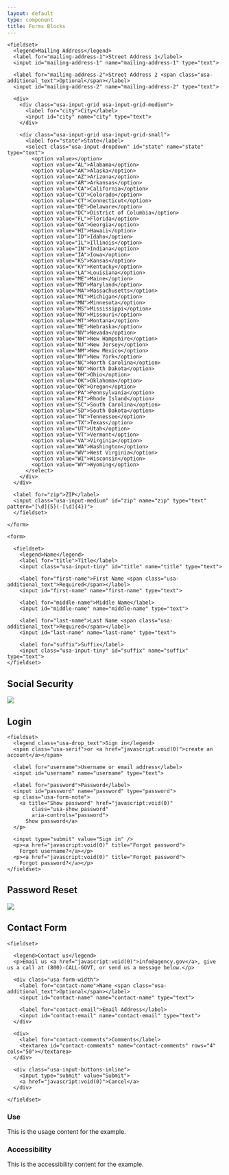 ```yaml
---
layout: default
type: component
title: Forms Blocks
---
```


<div class="preview">

  <form class="usa-form-large">

    <fieldset>
      <legend>Mailing Address</legend>
      <label for="mailing-address-1">Street Address 1</label>
      <input id="mailing-address-1" name="mailing-address-1" type="text">

      <label for="mailing-address-2">Street Address 2 <span class="usa-additional_text">Optional</span></label>
      <input id="mailing-address-2" name="mailing-address-2" type="text">

      <div>
        <div class="usa-input-grid usa-input-grid-medium">
          <label for="city">City</label>
          <input id="city" name="city" type="text">
        </div>

        <div class="usa-input-grid usa-input-grid-small">
          <label for="state">State</label>
          <select class="usa-input-dropdown" id="state" name="state" type="text">
            <option value></option>
            <option value="AL">Alabama</option>
            <option value="AK">Alaska</option>
            <option value="AZ">Arizona</option>
            <option value="AR">Arkansas</option>
            <option value="CA">California</option>
            <option value="CO">Colorado</option>
            <option value="CT">Connecticut</option>
            <option value="DE">Delaware</option>
            <option value="DC">District of Columbia</option>
            <option value="FL">Florida</option>
            <option value="GA">Georgia</option>
            <option value="HI">Hawaii</option>
            <option value="ID">Idaho</option>
            <option value="IL">Illinois</option>
            <option value="IN">Indiana</option>
            <option value="IA">Iowa</option>
            <option value="KS">Kansas</option>
            <option value="KY">Kentucky</option>
            <option value="LA">Louisiana</option>
            <option value="ME">Maine</option>
            <option value="MD">Maryland</option>
            <option value="MA">Massachusetts</option>
            <option value="MI">Michigan</option>
            <option value="MN">Minnesota</option>
            <option value="MS">Mississippi</option>
            <option value="MO">Missouri</option>
            <option value="MT">Montana</option>
            <option value="NE">Nebraska</option>
            <option value="NV">Nevada</option>
            <option value="NH">New Hampshire</option>
            <option value="NJ">New Jersey</option>
            <option value="NM">New Mexico</option>
            <option value="NY">New York</option>
            <option value="NC">North Carolina</option>
            <option value="ND">North Dakota</option>
            <option value="OH">Ohio</option>
            <option value="OK">Oklahoma</option>
            <option value="OR">Oregon</option>
            <option value="PA">Pennsylvania</option>
            <option value="RI">Rhode Island</option>
            <option value="SC">South Carolina</option>
            <option value="SD">South Dakota</option>
            <option value="TN">Tennessee</option>
            <option value="TX">Texas</option>
            <option value="UT">Utah</option>
            <option value="VT">Vermont</option>
            <option value="VA">Virginia</option>
            <option value="WA">Washington</option>
            <option value="WV">West Virginia</option>
            <option value="WI">Wisconsin</option>
            <option value="WY">Wyoming</option>
          </select>
        </div>
      </div>

      <label for="zip">ZIP</label>
      <input class="usa-input-medium" id="zip" name="zip" type="text" pattern="[\d]{5}(-[\d]{4})">
      </fieldset>

    </form>

  </div>

  <div class="preview">

    <form>

      <fieldset>
        <legend>Name</legend>
        <label for="title">Title</label>
        <input class="usa-input-tiny" id="title" name="title" type="text">

        <label for="first-name">First Name <span class="usa-additional_text">Required</span></label>
        <input id="first-name" name="first-name" type="text">

        <label for="middle-name">Middle Name</label>
        <input id="middle-name" name="middle-name" type="text">

        <label for="last-name">Last Name <span class="usa-additional_text">Required</span></label>
        <input id="last-name" name="last-name" type="text">

        <label for="suffix">Suffix</label>
        <input class="usa-input-tiny" id="suffix" name="suffix" type="text">
    </fieldset>
  </form>

</div>

<h2>Social Security</h2>

<div class="preview">
  <!-- Add HTML markup for example here -->
  <img src="{{ site.baseurl }}/assets/img/static/SSN_UI_v1.png">
</div>

<h2>Login</h2>

<div class="preview">
  <form>

    <fieldset>
      <legend class="usa-drop_text">Sign in</legend>
      <span class="usa-serif">or <a href="javascript:void(0)">create an account</a></span>

      <label for="username">Username or email address</label>
      <input id="username" name="username" type="text">

      <label for="password">Password</label>
      <input id="password" name="password" type="password">
      <p class="usa-form-note">
        <a title="Show password" href="javascript:void(0)"
            class="usa-show_password"
            aria-controls="password">
          Show password</a>
      </p>

      <input type="submit" value="Sign in" />
      <p><a href="javascript:void(0)" title="Forgot password">
        Forgot username?</a></p>
      <p><a href="javascript:void(0)" title="Forgot password">
        Forgot password?</a></p>
    </fieldset>
  </form>

</div>

<h2>Password Reset</h2>

<div class="preview">
  <!-- Add HTML markup for example here -->
  <img src="{{ site.baseurl }}/assets/img/static/PasswordReset_UI_v1.png">
</div>

<h2>Contact Form</h2>

<div class="preview">
  
  <form class="usa-form-large">
    
    <fieldset>
      
      <legend>Contact us</legend>
      <p>Email us <a href="javascript:void(0)">info@agency.gov</a>, give us a call at (800)-CALL-GOVT, or send us a message below.</p>
      
      <div class="usa-form-width">
        <label for="contact-name">Name <span class="usa-additional_text">Optional</span></label>
        <input id="contact-name" name="contact-name" type="text">
        
        <label for="contact-email">Email Address</label>
        <input id="contact-email" name="contact-email" type="text">
      </div>
      
      <div>
        <label for="contact-comments">Comments</label>
        <textarea id="contact-comments" name="contact-comments" rows="4" cols="50"></textarea>
      </div>
      
      <div class="usa-input-buttons-inline">
        <input type="submit" value="Submit">
        <a href="javascript:void(0)">Cancel</a>
      </div>
      
    </fieldset>
    
  </form>
  
</div>

<div class="usa-grid-box">
  <div class="usa-width-one-half">
    <h3>Use</h3>
    <p>This is the usage content for the example.</p>
  </div>
  <div class="usa-width-one-half">
    <h3>Accessibility</h3>
    <p>This is the accessibility content for the example.</p>
  </div>  
</div>
